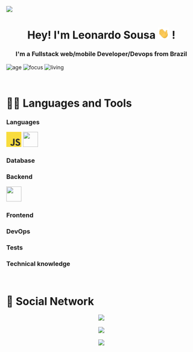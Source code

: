 <!-- https://docs.github.com/pt/account-and-profile/setting-up-and-managing-your-github-profile/customizing-your-profile/managing-your-profile-readme -->

<!-- https://www.webfx.com/tools/emoji-cheat-sheet/ -->


![](https://raw.githubusercontent.com/halfrost/halfrost/master/icons/header_.png)

<h1 align="center"> Hey! I'm Leonardo Sousa <img src="https://raw.githubusercontent.com/ABSphreak/ABSphreak/master/gifs/Hi.gif" width="30px"> ! </h1>

<h3 align="center">I'm a Fullstack web/mobile Developer/Devops from Brazil</h3>
  
![age](https://img.shields.io/badge/age-33-blue)
![focus](https://img.shields.io/badge/focus-FullStack-brightgreen)
![living](https://img.shields.io/badge/living-Salvador-3c9)

<br>

# 👨‍💻 Languages and Tools

<div>
    <h3>Languages</h3>
    <img src="https://github.com/victorlpgazolli/victorlpgazolli/blob/master/logos/JS.png?raw=true" height="40" width="40">
    <img src="https://firebasestorage.googleapis.com/v0/b/portfolio-b826d.appspot.com/o/skills%2Fjava.png?alt=media&token=66420305-e9bd-4e11-98bb-fc63449a8319" height="40" width="40">
<div>

<div>
    <h3>Database</h3>
</div>  

<div>
 <h3>Backend</h3>
    <img src="https://cdn.iconscout.com/icon/free/png-512/node-js-1174925.png" height="40" width="40">
</div>

<div>
    <h3>Frontend</h3>
</div>

<div>
    <h3>DevOps</h3>
</div>

<div>
    <h3>Tests</h3>
</div>

<div>
    <h3>Technical knowledge</h3>
</div>        

<br>

# :busts_in_silhouette: Social Network

<div align="center">

[<img src="https://img.shields.io/badge/linkedin-%230077B5.svg?&style=for-the-badge&logo=linkedin&logoColor=white">](https://www.linkedin.com/in/leonardo-dos-santos-sousa-238651173/)

[<img src="https://img.shields.io/badge/github-%231877F2.svg?&style=for-the-badge&logo=github&logoColor=white&color=black">](https://github.com/LeonardoSousa89)

[<img src="https://img.shields.io/badge/email-%231877F2.svg?&style=for-the-badge&logo=email&logoColor=white&color=red">](mailto:leoprofessionallogytech@outlook.com)

</div>
